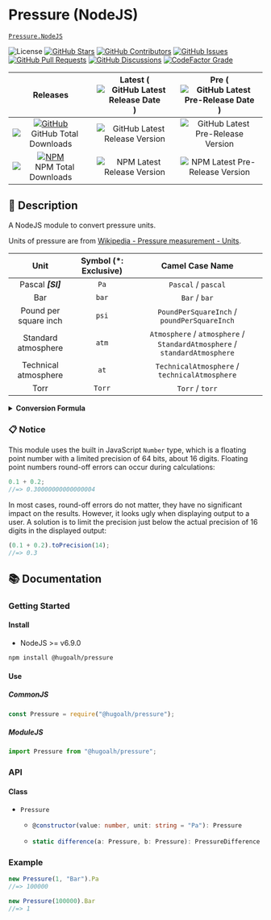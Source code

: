 # Pressure (NodeJS)

[`Pressure.NodeJS`](https://github.com/hugoalh-studio/pressure-nodejs)

![License](https://img.shields.io/static/v1?label=License&message=MIT&style=flat-square "License")
[![GitHub Stars](https://img.shields.io/github/stars/hugoalh-studio/pressure-nodejs?label=Stars&logo=github&logoColor=ffffff&style=flat-square "GitHub Stars")](https://github.com/hugoalh-studio/pressure-nodejs/stargazers)
[![GitHub Contributors](https://img.shields.io/github/contributors/hugoalh-studio/pressure-nodejs?label=Contributors&logo=github&logoColor=ffffff&style=flat-square "GitHub Contributors")](https://github.com/hugoalh-studio/pressure-nodejs/graphs/contributors)
[![GitHub Issues](https://img.shields.io/github/issues-raw/hugoalh-studio/pressure-nodejs?label=Issues&logo=github&logoColor=ffffff&style=flat-square "GitHub Issues")](https://github.com/hugoalh-studio/pressure-nodejs/issues)
[![GitHub Pull Requests](https://img.shields.io/github/issues-pr-raw/hugoalh-studio/pressure-nodejs?label=Pull%20Requests&logo=github&logoColor=ffffff&style=flat-square "GitHub Pull Requests")](https://github.com/hugoalh-studio/pressure-nodejs/pulls)
[![GitHub Discussions](https://img.shields.io/github/discussions/hugoalh-studio/pressure-nodejs?label=Discussions&logo=github&logoColor=ffffff&style=flat-square "GitHub Discussions")](https://github.com/hugoalh-studio/pressure-nodejs/discussions)
[![CodeFactor Grade](https://img.shields.io/codefactor/grade/github/hugoalh-studio/pressure-nodejs?label=Grade&logo=codefactor&logoColor=ffffff&style=flat-square "CodeFactor Grade")](https://www.codefactor.io/repository/github/hugoalh-studio/pressure-nodejs)

| **Releases** | **Latest** (![GitHub Latest Release Date](https://img.shields.io/github/release-date/hugoalh-studio/pressure-nodejs?label=&style=flat-square "GitHub Latest Release Date")) | **Pre** (![GitHub Latest Pre-Release Date](https://img.shields.io/github/release-date-pre/hugoalh-studio/pressure-nodejs?label=&style=flat-square "GitHub Latest Pre-Release Date")) |
|:-:|:-:|:-:|
| [![GitHub](https://img.shields.io/badge/GitHub-181717?logo=github&logoColor=ffffff&style=flat-square "GitHub")](https://github.com/hugoalh-studio/pressure-nodejs/releases) ![GitHub Total Downloads](https://img.shields.io/github/downloads/hugoalh-studio/pressure-nodejs/total?label=&style=flat-square "GitHub Total Downloads") | ![GitHub Latest Release Version](https://img.shields.io/github/release/hugoalh-studio/pressure-nodejs?sort=semver&label=&style=flat-square "GitHub Latest Release Version") | ![GitHub Latest Pre-Release Version](https://img.shields.io/github/release/hugoalh-studio/pressure-nodejs?include_prereleases&sort=semver&label=&style=flat-square "GitHub Latest Pre-Release Version") |
| [![NPM](https://img.shields.io/badge/NPM-CB3837?logo=npm&logoColor=ffffff&style=flat-square "NPM")](https://www.npmjs.com/package/@hugoalh/pressure) ![NPM Total Downloads](https://img.shields.io/npm/dt/@hugoalh/pressure?label=&style=flat-square "NPM Total Downloads") | ![NPM Latest Release Version](https://img.shields.io/npm/v/@hugoalh/pressure/latest?label=&style=flat-square "NPM Latest Release Version") | ![NPM Latest Pre-Release Version](https://img.shields.io/npm/v/@hugoalh/pressure/pre?label=&style=flat-square "NPM Latest Pre-Release Version") |

## 📝 Description

A NodeJS module to convert pressure units.

Units of pressure are from [Wikipedia - Pressure measurement - Units](https://en.wikipedia.org/wiki/Pressure_measurement#Units).

| **Unit** | **Symbol (\*: Exclusive)** | **Camel Case Name** |
|:-:|:-:|:-:|
| Pascal ***\[SI\]*** | `Pa` | `Pascal` / `pascal` |
| Bar | `bar` | `Bar` / `bar` |
| Pound per square inch | `psi` | `PoundPerSquareInch` / `poundPerSquareInch` |
| Standard atmosphere | `atm` | `Atmosphere` / `atmosphere` / `StandardAtmosphere` / `standardAtmosphere` |
| Technical atmosphere | `at` | `TechnicalAtmosphere` / `technicalAtmosphere` |
| Torr | `Torr` | `Torr` / `torr` |

<details>
<summary><b>Conversion Formula</b></summary>

| **Unit** | **To SI Unit** | **From SI Unit** |
|:-:|:--|:--|
| Pascal ***\[SI\]*** |  |  |
| Bar | $P_{Pa} = P_{bar} \times 10^{5}$ | $P_{bar} = P_{Pa} \div 10^{5}$ |
| Pound per square inch | $P_{Pa} = P_{psi} \times {0.45359237 \times 9.80665 \over 0.0254^{2}}$ | $P_{psi} = P_{Pa} \div {0.45359237 \times 9.80665 \over 0.0254^{2}}$ |
| Standard atmosphere | $P_{Pa} = P_{atm} \times 101325$ | $P_{atm} = P_{Pa} \div 101325$ |
| Technical atmosphere | $P_{Pa} = P_{at} \times 98066.5$ | $P_{at} = P_{Pa} \div 98066.5$ |
| Torr | $P_{Pa} = P_{Torr} \times {101325 \over 760}$ | $P_{Torr} = P_{Pa} \div {101325 \over 760}$ |

</details>

### 📋 Notice

This module uses the built in JavaScript `Number` type, which is a floating point number with a limited precision of 64 bits, about 16 digits. Floating point numbers round-off errors can occur during calculations:

```js
0.1 + 0.2;
//=> 0.30000000000000004
```

In most cases, round-off errors do not matter, they have no significant impact on the results. However, it looks ugly when displaying output to a user. A solution is to limit the precision just below the actual precision of 16 digits in the displayed output:

```js
(0.1 + 0.2).toPrecision(14);
//=> 0.3
```

## 📚 Documentation

### Getting Started

#### Install

- NodeJS >= v6.9.0

```sh
npm install @hugoalh/pressure
```

#### Use

##### CommonJS

```js
const Pressure = require("@hugoalh/pressure");
```

##### ModuleJS

```js
import Pressure from "@hugoalh/pressure";
```

### API

#### Class

<ul>
<li><code>Pressure</code></li>
<ul>
<li>

```ts
@constructor(value: number, unit: string = "Pa"): Pressure
```

</li>
<li>

```ts
static difference(a: Pressure, b: Pressure): PressureDifference
```

</li>
</ul>
</ul>


### Example

```js
new Pressure(1, "Bar").Pa
//=> 100000

new Pressure(100000).Bar
//=> 1
```
